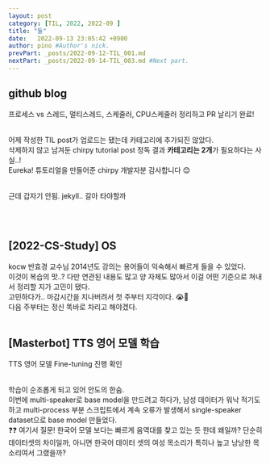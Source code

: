 ```yaml
---
layout: post
category: [TIL, 2022, 2022-09 ]
title: "둘"
date:   2022-09-13 23:05:42 +0900
author: pino #Author's nick.
prevPart: _posts/2022-09-12-TIL_001.md
nextPart: _posts/2022-09-14-TIL_003.md #Next part.
---
```



## github blog
프로세스 vs 스레드, 멀티스레드, 스케줄러, CPU스케줄러 정리하고 PR 날리기 완료!

<br> 어제 작성한 TIL post가 업로드는 됐는데 카테고리에 추가되진 않았다.
<br> 삭제하지 않고 남겨둔 chirpy tutorial post 정독 결과 **카테고리는 2개**가 필요하다는 사실..!
<br> Eureka! 튜토리얼을 만들어준 chirpy 개발자분 감사합니다 😊 <br><br> 

근데 갑자기 안됨. jekyll.. 갈아 타야할까

<br><br>

## [2022-CS-Study] OS
kocw 반효경 교수님 2014년도 강의는 용어들이 익숙해서 빠르게 들을 수 있었다. <br>
이것이 복습의 맛..?
다만 연관된 내용도 많고 양 자체도 많아서 이걸 어떤 기준으로 쳐내서 정리할 지가 고민이 됐다. <br>
고민하다가.. 마감시간을 지나버려서 첫 주부터 지각이다. 😭🙈 <br>
다음 주부터는 정신 똑바로 차리고 해야겠다.<br><br>

## [Masterbot] TTS 영어 모델 학습
TTS 영어 모델 Fine-tuning 진행 확인

<br> 학습이 순조롭게 되고 있어 안도의 한숨.
<br> 이번에 multi-speaker로 base model을 만드려고 하다가, 남성 데이터가 워낙 적기도 하고 
multi-process 부분 스크립트에서 계속 오류가 발생해서 single-speaker dataset으로 base model 만들었다.
<br> ❓❓ 여기서 질문! 한국어 모델 보다는 빠르게 음역대를 찾고 있는 듯 한데 왜일까? 
단순히 데이터셋의 차이일까, 아니면 한국어 데이터 셋의 여성 목소리가 특히나 높고 낭낭한 목소리여서 그랬을까?
<br>
